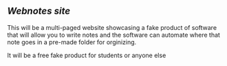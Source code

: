 ## *Webnotes site*

This will be a multi-paged website showcasing a fake product of software that
will allow you to write notes and the software can automate where that note goes in a pre-made folder for orginizing. 

It will be a free fake product for students or anyone else

